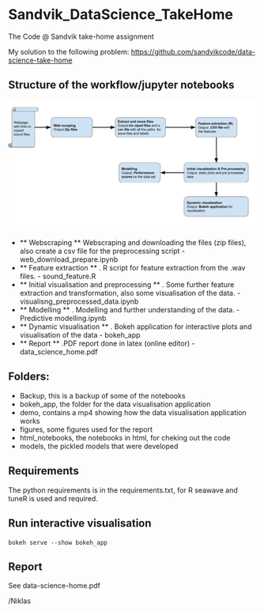 # Sandvik_DataScience_TakeHome

The Code @ Sandvik take-home assignment

My solution to the following problem: https://github.com/sandvikcode/data-science-take-home

## Structure of the workflow/jupyter notebooks

![](figures/workflow.png??raw=true)

- ** Webscraping ** Webscraping and downloading the files (zip files), also create a csv file for the preprocessing script - web_download_prepare.ipynb
- ** Feature extraction ** . R script for feature extraction from the .wav files. - sound_feature.R
- ** Initial visualisation and preprocessing ** . Some further feature extraction and transformation, also some visualisation of the data. - visualisng_preprocessed_data.ipynb
- ** Modelling ** . Modelling and further understanding of the data. - Predictive modelling.ipynb
- ** Dynamic visualisation ** . Bokeh application for interactive plots and visualisation of the data - bokeh_app 
- ** Report ** .PDF report done in latex (online editor) - data_science_home.pdf

## Folders:
- Backup, this is a backup of some of the notebooks
- bokeh_app, the folder for the data visualisation application
- demo, contains a mp4 showing how the data visualisation application works
- figures, some figures used for the report
- html_notebooks, the notebooks in html, for cheking out the code
- models, the pickled models that were developed

## Requirements
The python requirements is in the requirements.txt, for R seawave and tuneR is used and required. 

## Run interactive visualisation

```
bokeh serve --show bokeh_app
```

## Report
See data-science-home.pdf 

/Niklas
